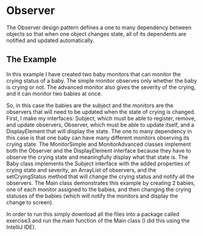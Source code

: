 # Observer
The Observer design pattern defines a one to many dependency between objects so that when one object changes state, all of its dependents are notified and updated automatically.

## The Example
In this example I have created two baby monitors that can monitor the crying status of a baby. The simple monitor observes only whether the baby is crying or not. The advanced monitor also gives the severity of the crying, and it can monitor two babies at once.

So, in this case the babies are the subject and the monitors are the observers that will need to be updated when the state of crying is changed. First, I make my interfaces: Subject, which must be able to register, remove, and update observers, Observer, which must be able to update itself, and a DisplayElement that will display the state. The one to many dependency in this case is that one baby can have many different monitors observing its crying state. The MonitorSimple and MonitorAdvanced classes implement both the Observer and the DisplayElement interface because they have to observe the crying state and meaningfully display what that state is. The Baby class implements the Subject interface with the added properties of crying state and severity, an ArrayList of observers, and the setCryingStatus method that will change the crying status and notify all the observers. The Main class demonstrates this example by creating 2 babies, one of each monitor assigned to the babies, and then changing the crying statuses of the babies (which will notify the monitors and display the change to screen).

In order to run this simply download all the files into a package called exercise3 and run the main function of the Main class (I did this using the IntelliJ IDE).
